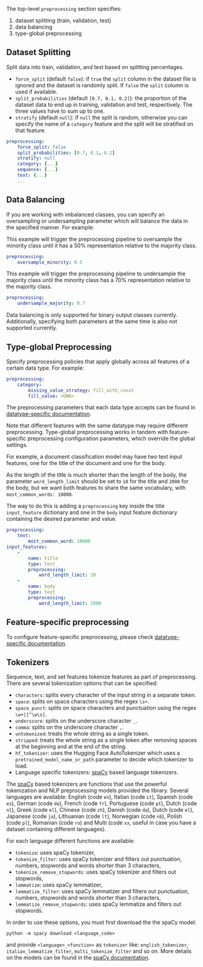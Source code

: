 The top-level `preprocessing` section specifies:

1. dataset splitting (train, validation, test)
2. data balancing
3. type-global preprocessing

## Dataset Splitting

Split data into train, validation, and test based on splitting percentages.

- `force_split` (default `false`): if `true` the `split` column in the dataset file is ignored and the dataset is randomly split. If `false` the `split` column is used if available.
- `split_probabilities` (default `[0.7, 0.1, 0.2]`): the proportion of the dataset data to end up in training, validation and test, respectively. The three values have to sum up to one.
- `stratify` (default `null`): if `null` the split is random, otherwise you can specify the name of a `category` feature and the split will be stratified on that feature.

```yaml
preprocessing:
    force_split: false
    split_probabilities: [0.7, 0.1, 0.2]
    stratify: null
    category: {...}
    sequence: {...}
    text: {...}
    ...
```

## Data Balancing

If you are working with imbalanced classes, you can specify an oversampling or undersampling parameter which will balance the data in the specified manner. For example:

This example will trigger the preprocessing pipeline to oversample the minority class until it has a 50% representation relative to the majority class.

```yaml
preprocessing:
    oversample_minority: 0.5
```

This example will trigger the preprocessing pipeline to undersample the majority class until the minority class has a 70% representation relative to the majority class.

```yaml
preprocessing:
    undersample_majority: 0.7
```

Data balancing is only supported for binary output classes currently. Additionally, specifying both parameters at the same time is also not supported currently.

## Type-global Preprocessing

Specify preprocessing policies that apply globally across all features of a certain data type. For example:

```yaml
preprocessing:
    category:
        missing_value_strategy: fill_with_const
        fill_value: <UNK>
```

The preprocessing parameters that each data type accepts can be found in [datatype-specific documentation](../../features/supported_data_types).

Note that different features with the same datatype may require different preprocessing. Type-global preprocessing works
in tandem with feature-specific preprocessing configuration parameters, which override the global settings.

For example, a document classification model may have two text input features, one for the title of the document and one for the body.

As the length of the title is much shorter than the length of the body, the parameter `word_length_limit` should be set to `10` for the title and `2000` for the body, but we want both features to share the same vocabulary, with `most_common_words: 10000`.

The way to do this is adding a `preprocessing` key inside the title `input_feature` dictionary and one in the `body` input feature dictionary containing the desired parameter and value.

```yaml
preprocessing:
    text:
        most_common_word: 10000
input_features:
    -
        name: title
        type: text
        preprocessing:
            word_length_limit: 20
    -
        name: body
        type: text
        preprocessing:
            word_length_limit: 2000
```

## Feature-specific preprocessing

To configure feature-specific preprocessing, please check [datatype-specific documentation](../../features/supported_data_types).

## Tokenizers

Sequence, text, and set features tokenize features as part of preprocessing. There are several tokenization options that
can be specified:

- `characters`: splits every character of the input string in a separate token.
- `space`: splits on space characters using the regex `\s+`.
- `space_punct`: splits on space characters and punctuation using the regex `\w+|[^\w\s]`.
- `underscore`: splits on the underscore character `_`.
- `comma`: splits on the underscore character `,`.
- `untokenized`: treats the whole string as a single token.
- `stripped`: treats the whole string as a single token after removing spaces at the beginning and at the end of the string.
- `hf_tokenizer`: uses the Hugging Face AutoTokenizer which uses a `pretrained_model_name_or_path` parameter to decide which tokenizer to load.
- Language specific tokenizers: [spaCy](https://spacy.io) based language tokenizers.

The [spaCy](https://spacy.io) based tokenizers are functions that use the powerful tokenization and NLP preprocessing models provided the library.
Several languages are available: English (code `en`), Italian (code `it`), Spanish (code `es`), German (code `de`), French (code `fr`), Portuguese (code `pt`), Dutch (code `nl`), Greek (code `el`), Chinese (code `zh`), Danish (code `da`), Dutch (code `el`), Japanese (code `ja`), Lithuanian (code `lt`), Norwegian (code `nb`), Polish (code `pl`), Romanian (code `ro`) and Multi (code `xx`, useful in case you have a dataset containing different languages).

For each language different functions are available:

- `tokenize`: uses spaCy tokenizer,
- `tokenize_filter`: uses spaCy tokenizer and filters out punctuation, numbers, stopwords and words shorter than 3 characters,
- `tokenize_remove_stopwords`: uses spaCy tokenizer and filters out stopwords,
- `lemmatize`: uses spaCy lemmatizer,
- `lemmatize_filter`: uses spaCy lemmatizer and filters out punctuation, numbers, stopwords and words shorter than 3 characters,
- `lemmatize_remove_stopwords`: uses spaCy lemmatize and filters out stopwords.

In order to use these options, you must first download the the spaCy model:

```
python -m spacy download <language_code>
```

and provide `<language>_<function>` as `tokenizer` like: `english_tokenizer`, `italian_lemmatize_filter`, `multi_tokenize_filter` and so on.
More details on the models can be found in the [spaCy documentation](https://spacy.io/models).
